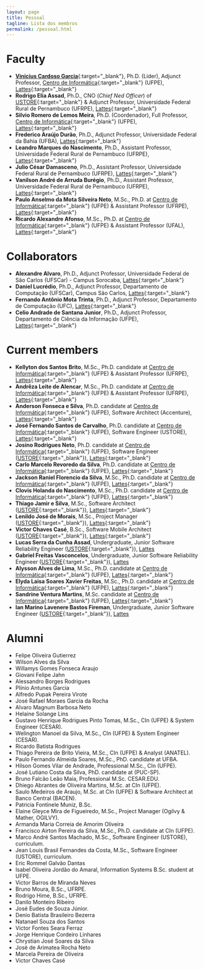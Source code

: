 ```yaml
---
layout: page
title: Pessoal
tagline: Lista dos membros
permalink: /pessoal.html
---
```


# Faculty

* [**Vinicius Cardoso Garcia**](http://viniciusgarcia/me){:target="_blank"}, Ph.D. (Líder), Adjunct Professor, [Centro de Informática](http://www.cin.ufpe.br){:target="_blank"} (UFPE), [Lattes](http://lattes.cnpq.br/6613487636748832){:target="_blank"}
* **Rodrigo Elia Assad**, Ph.D., CNO (*Chief Ned Officer*) of [USTORE](http://ustore.com.br/){:target="_blank"} & Adjunct Professor, Universidade Federal Rural de Pernambuco (UFRPE), [Lattes](http://lattes.cnpq.br/3791808485485116){:target="_blank"}
* **Silvio Romero de Lemos Meira**, Ph.D. (Coordenador), Full Professor, [Centro de Informática](http://www.cin.ufpe.br){:target="_blank"} (UFPE), [Lattes](http://lattes.cnpq.br/4973731190814126){:target="_blank"}
* **Frederico Araújo Durão**, Ph.D., Adjunct Professor, Universidade Federal da Bahia (UFBA), [Lattes](http://lattes.cnpq.br/6271096128174325){:target="_blank"}
* **Leandro Marques do Nascimento**, Ph.D., Assistant Professor, Universidade Federal Rural de Pernambuco (UFRPE), [Lattes](http://lattes.cnpq.br/9163931285515006){:target="_blank"}
* **Julio César Damasceno**, Ph.D., Assistant Professor, Universidade Federal Rural de Pernambuco (UFRPE), [Lattes](http://lattes.cnpq.br/5980278074458900){:target="_blank"}
* **Vanilson André de Arruda Burégio**, Ph.D., Assistant Professor, Universidade Federal Rural de Pernambuco (UFRPE), [Lattes](http://lattes.cnpq.br/3518416272921878){:target="_blank"}
* **Paulo Anselmo da Mota Silveira Neto**, M.Sc., Ph.D. at [Centro de Informática](http://www.cin.ufpe.br){:target="_blank"} (UFPE) & Assistant Professor (UFRPE), [Lattes](http://lattes.cnpq.br/6465144387155252){:target="_blank"}
* **Ricardo Alexandre Afonso**, M.Sc., Ph.D. at [Centro de Informática](http://www.cin.ufpe.br){:target="_blank"} (UFPE) & Assistant Professor (UFAL), [Lattes](http://lattes.cnpq.br/3117877031824338){:target="_blank"}

# Collaborators

* **Alexandre Alvaro**, Ph.D., Adjunct Professor, Universidade Federal de São Carlos (UFSCar) - Campus Sorocaba, [Lattes](http://lattes.cnpq.br/9929982894313130){:target="_blank"}
* **Daniel Lucrédio**, Ph.D., Adjunct Professor, Departamento de Computação (UFSCar), Campus São Carlos, [Lattes](http://lattes.cnpq.br/9090396559596221){:target="_blank"}
* **Fernando Antônio Mota Trinta**, Ph.D., Adjunct Professor, Departamento de Computação (UFC), [Lattes](http://lattes.cnpq.br/8908026219336623){:target="_blank"}
* **Celio Andrade de Santana Junior**, Ph.D., Adjunct Professor, Departamento de Ciência da Informação (UFPE), [Lattes](http://lattes.cnpq.br/3656327420806840){:target="_blank"}

# Current members

* **Kellyton dos Santos Brito**, M.Sc., Ph.D. candidate at [Centro de Informática](http://www.cin.ufpe.br){:target="_blank"} (UFPE) & Assistant Professor (UFRPE), [Lattes](http://lattes.cnpq.br/8750956715158540){:target="_blank"}
* **Andrêza Leite de Alencar**, M.Sc., Ph.D. candidate at [Centro de Informática](http://www.cin.ufpe.br){:target="_blank"} (UFPE) & Assistant Professor (UFRPE), [Lattes](http://lattes.cnpq.br/6060587704569605){:target="_blank"}
* **Anderson Fonseca e Silva**, Ph.D. candidate at [Centro de Informática](http://www.cin.ufpe.br){:target="_blank"} (UFPE), Software Architect (Accenture), [Lattes](http://lattes.cnpq.br/3832479082925280){:target="_blank"}
* **José Fernando Santos de Carvalho**, Ph.D. candidate at [Centro de Informática](http://www.cin.ufpe.br){:target="_blank"} (UFPE),  Software Engineer (USTORE), [Lattes](http://lattes.cnpq.br/2792145552349233){:target="_blank"}
* **Josino Rodrigues Neto**, Ph.D. candidate at [Centro de Informática](http://www.cin.ufpe.br){:target="_blank"} (UFPE), Software Engineer ([USTORE](http://ustore.com.br/){:target="_blank"}), [Lattes](http://lattes.cnpq.br/9966676370707957){:target="_blank"}
* **Carlo Marcelo Revoredo da Silva**, Ph.D. candidate at [Centro de Informática](http://www.cin.ufpe.br){:target="_blank"} (UFPE), [Lattes](http://lattes.cnpq.br/5941653866734201){:target="_blank"}
* **Jackson Raniel Florencio da Silva**, M.Sc., Ph.D. candidate at [Centro de Informática](http://www.cin.ufpe.br){:target="_blank"} (UFPE), [Lattes](http://lattes.cnpq.br/9861261850443973){:target="_blank"}
* **Clovis Holanda do Nascimento**, M.Sc., Ph.D. candidate at [Centro de Informática](http://www.cin.ufpe.br){:target="_blank"} (UFPE), [Lattes](http://lattes.cnpq.br/9846282643551300){:target="_blank"}
* **Thiago Jamir e Silva**, M.Sc., Software Architect ([USTORE](http://ustore.com.br/){:target="_blank"}), [Lattes](http://lattes.cnpq.br/9832803117127707){:target="_blank"}
* **Lenildo José de Morais**, M.Sc., Project Manager ([USTORE](http://ustore.com.br/){:target="_blank"}), [Lattes](http://lattes.cnpq.br/5598020362509442){:target="_blank"}
* **Victor Chaves Casé**, B.Sc., Software Mobile Architect ([USTORE](http://ustore.com.br/){:target="_blank"}), [Lattes](http://lattes.cnpq.br/4176953740033046){:target="_blank"}
* **Lucas Serra da Cunha Assad**, Undergraduate, Junior Software Reliability Engineer ([USTORE](http://ustore.com.br/){:target="_blank"}), [Lattes](http://lattes.cnpq.br/2815325942997286)
* **Gabriel Freitas Vasconcelos**, Undergraduate, Junior Software Reliability Engineer ([USTORE](http://ustore.com.br/){:target="_blank"}), [Lattes](http://lattes.cnpq.br/0049236912396224)
* **Alysson Alves de Lima**, M.Sc., Ph.D. candidate at [Centro de Informática](http://www.cin.ufpe.br){:target="_blank"} (UFPE), [Lattes](http://lattes.cnpq.br/7684467910401597){:target="_blank"}
* **Elyda Laisa Soares Xavier Freitas**, M.Sc., Ph.D. candidate at [Centro de Informática](http://www.cin.ufpe.br){:target="_blank"} (UFPE), [Lattes](http://lattes.cnpq.br/0804375840636282){:target="_blank"}
* **Sandrine Ventura Martins**, M.Sc. candidate at [Centro de Informática](http://www.cin.ufpe.br){:target="_blank"} (UFPE), [Lattes](http://lattes.cnpq.br/3989518164012856){:target="_blank"}
* **Ian Marino Lavenere Bastos Fireman**, Undergraduate, Junior Software Engineer ([USTORE](http://ustore.com.br/){:target="_blank"}), [Lattes](http://lattes.cnpq.br/)

# Alumni

* Felipe Oliveira Gutierrez
* Wilson Alves da Silva
* Willamys Gomes Fonseca Araujo
* Giovani Felipe Jahn
* Alessandro Borges Rodrigues
* Plínio Antunes Garcia
* Alfredo Pupak Pereira Virote
* José Rafael Moraes Garcia da Rocha
* Alvaro Magnum Barbosa Neto
* Helaine Solange Lins
* Gustavo Henrique Rodrigues Pinto Tomas, M.Sc., CIn (UFPE) & System Engineer (CESAR).
* Welington Manoel da Silva, M.Sc., CIn (UFPE) & System Engineer (CESAR).
* Ricardo Batista Rodrigues
* Thiago Pereira de Brito Vieira, M.Sc., CIn (UFPE) & Analyst (ANATEL).
* Paulo Fernando Almeida Soares, M.Sc., PhD. candidate at UFBA.
* Hilson Gomes Vilar de Andrade, Professional M.Sc., CIn (UFPE).
* José Lutiano Costa da Silva, PhD. candidate at (PUC-SP).
* Bruno Falcão Leão Maia, Professional M.Sc. CESAR.EDU.
* Dhiego Abrantes de Oliveira Martins, M.Sc. at CIn (UFPE).
* Saulo Medeiros de Araujo, M.Sc. at CIn (UFPE) & Software Architect at Banco Central (BACEN).
* Patricia Fontinele Muniz, B.Sc.
* Elaine Gleyce Mira de Figueiredo, M.Sc., Project Manager (Ogilvy & Mather, OGILVY).
* Armanda Maria Correia de Amorim Oliveira
* Francisco Airton Pereira da Silva, M.Sc., Ph.D. candidate at CIn (UFPE).
* Marco André Santos Machado, M.Sc., Software Engineer (USTORE), curriculum.
* Jean Louis Brasil Fernandes da Costa, M.Sc., Software Engineer (USTORE), curriculum.
* Eric Rommel Galvão Dantas
* Isabel Oliveira Jordão do Amaral, Information Systems B.Sc. student at UFPE.
* Victor Barros de Miranda Neves
* Bruno Moura, B.Sc., UFRPE.
* Rodrigo Hime, B.Sc., UFRPE.
* Danilo Monteiro Ribeiro
* José Eudes de Souza Júnior.
* Denio Batista Brasileiro Bezerra
* Natanael Souza dos Santos
* Victor Fontes Seara Ferraz
* Jorge Henrique Cordeiro Linhares
* Chrystian José Soares da Silva
* José de Arimatea Rocha Neto
* Marcela Pereira de Oliveira
* Victor Chaves Casé
